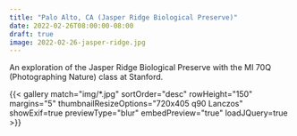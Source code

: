 ```yaml
---
title: "Palo Alto, CA (Jasper Ridge Biological Preserve)"
date: 2022-02-26T08:00:00-08:00
draft: true
image: 2022-02-26-jasper-ridge.jpg
---
```


An exploration of the Jasper Ridge Biological Preserve with the MI 70Q (Photographing Nature) class at Stanford.

<!--more-->

{{< gallery match="img/*.jpg" sortOrder="desc" rowHeight="150" margins="5" thumbnailResizeOptions="720x405 q90 Lanczos" showExif=true previewType="blur" embedPreview="true" loadJQuery=true >}}